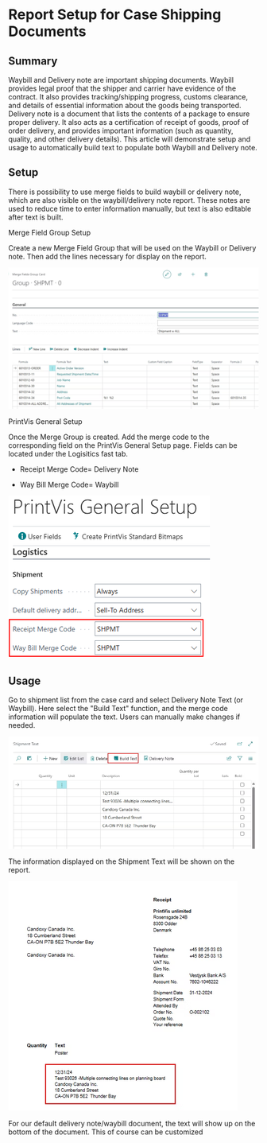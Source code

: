 # Report Setup for Case Shipping Documents

## Summary

Waybill and Delivery note are important shipping documents. Waybill
provides legal proof that the shipper and carrier have evidence of the
contract. It also provides tracking/shipping progress, customs
clearance, and details of essential information about the goods being
transported. Delivery note is a document that lists the contents of a
package to ensure proper delivery. It also acts as a certification of
receipt of goods, proof of order delivery, and provides important
information (such as quantity, quality, and other delivery details).
This article will demonstrate setup and usage to automatically build
text to populate both Waybill and Delivery note.

## Setup

There is possibility to use merge fields to build waybill or delivery
note, which are also visible on the waybill/delivery note report. These
notes are used to reduce time to enter information manually, but text is
also editable after text is built.

Merge Field Group Setup

Create a new Merge Field Group that will be used on the Waybill or
Delivery note. Then add the lines necessary for display on the report.

![Report Setup](./assets/RSS1.png)

PrintVis General Setup

Once the Merge Group is created. Add the merge code to the corresponding
field on the PrintVis General Setup page. Fields can be located under
the Logisitics fast tab.

- Receipt Merge Code= Delivery Note

- Way Bill Merge Code= Waybill

![Report Setup](./assets/RSS2.png)

## Usage

Go to shipment list from the case card and select Delivery Note Text (or
Waybill). Here select the "Build Text" function, and the merge code
information will populate the text. Users can manually make changes if
needed.

![Report Setup](./assets/RSS3.png)

The information displayed on the Shipment Text will be shown on the
report. 

![Report Setup](./assets/RSS4.png)

For our default delivery note/waybill document, the text will show up on
the bottom of the document. This of course can be customized
